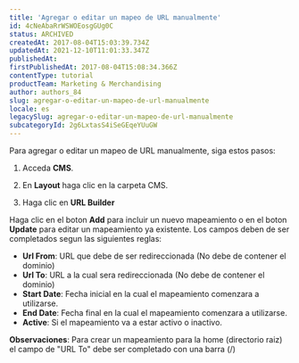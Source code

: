 ```yaml
---
title: 'Agregar o editar un mapeo de URL manualmente'
id: 4cNeAbaRrWSWOEosgGUg0C
status: ARCHIVED
createdAt: 2017-08-04T15:03:39.734Z
updatedAt: 2021-12-10T11:01:33.347Z
publishedAt: 
firstPublishedAt: 2017-08-04T15:08:34.366Z
contentType: tutorial
productTeam: Marketing & Merchandising
author: authors_84
slug: agregar-o-editar-un-mapeo-de-url-manualmente
locale: es
legacySlug: agregar-o-editar-un-mapeo-de-url-manualmente
subcategoryId: 2g6LxtasS4iSeGEqeYUuGW
---
```


Para agregar o editar un mapeo de URL manualmente, siga estos pasos:

1. Acceda **CMS**.

2. En **Layout** haga clic en la carpeta CMS. 

3. Haga clic en **URL Builder** 

 Haga clic en el boton __Add__ para incluir un nuevo mapeamiento o en el boton __Update__ para editar un mapeamiento ya existente. Los campos deben de ser completados segun las siguientes reglas:

- __Url From__: URL que debe de ser redireccionada (No debe de contener el dominio)
- __Url To__: URL a la cual sera redireccionada (No debe de contener el dominio)
- __Start Date__: Fecha inicial en la cual el mapeamiento comenzara a utilizarse.
- __End Date__: Fecha final en la cual el mapeamiento comenzara a utilizarse.
- __Active__: Si el mapeamiento va a estar activo o inactivo.

**Observaciones**: Para crear un mapeamiento para la home (directorio raiz) el campo de "URL To" debe ser completado con una barra (/)
